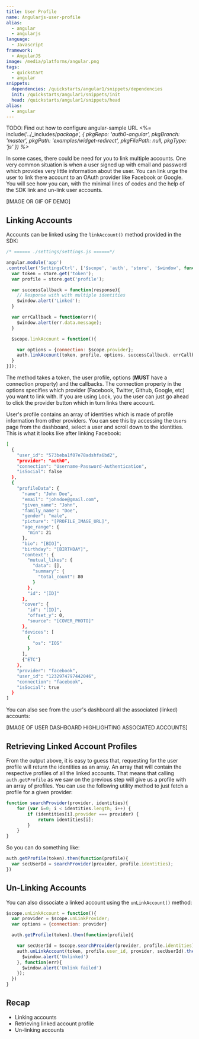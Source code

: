 ```yaml
---
title: User Profile
name: Angularjs-user-profile
alias:
  - angular
  - angularjs
language:
  - Javascript
framework:
  - AngularJS
image: /media/platforms/angular.png
tags:
  - quickstart
  - angular
snippets:
  dependencies: /quickstarts/angular1/snippets/dependencies
  init: /quickstarts/angular1/snippets/init
  head: /quickstarts/angular1/snippets/head
alias:
  - angular
---
```


TODO: Find out how to configure angular-sample URL
<%= include('../_includes/_package', {
  pkgRepo: 'auth0-angular',
  pkgBranch: 'master',
  pkgPath: 'examples/widget-redirect',
  pkgFilePath: null,
  pkgType: 'js'
}) %>_

In some cases, there could be need for you to link multiple accounts. One very common situation is when a user signed up with email and password which provides very little information about the user. You can link urge the user to link there account to an OAuth provider like Facebook or Google. You will see how you can, with the minimal lines of codes and the help of the SDK link and un-link user accounts.

[IMAGE OR GIF OF DEMO]

## Linking Accounts

Accounts can be linked using the `linkAccount()` method provided in the SDK:

```js
/* ====== ./settings/settings.js ======*/

angular.module('app')
.controller('SettingsCtrl', ['$scope', 'auth', 'store', '$window', function settingsCtrlFunc($scope, auth, store, $window){
  var token = store.get('token');
  var profile = store.get('profile');

  var successCallback = function(response){
    // Response with with multiple identities
    $window.alert('Linked');
  }

  var errCallback = function(err){
    $window.alert(err.data.message);
  }

  $scope.linkAccount = function(){

    var options = {connection: $scope.provider};
    auth.linkAccount(token, profile, options, successCallback, errCallback);
  }
}]);

```

The method takes a token, the user profile, options (**MUST** have a connection property) and the callbacks. The connection property in the options specifies which provider (Facebook, Twitter, Github, Google, etc) you want to link with. If you are using Lock, you the user can just go ahead to click the provider button which in turn links there account.

User's profile contains an array of identities which is made of profile information from other providers. You can see this by accessing the `Users` page from the dashboard, select a user and scroll down to the identities. This is what it looks like after linking Facebook:

```bash
[
  {
    "user_id": "573beba1f07e78adshfa6bd2",
    "provider": "auth0",
    "connection": "Username-Password-Authentication",
    "isSocial": false
  },
  {
    "profileData": {
      "name": "John Doe",
      "email": "johndoe@gmail.com",
      "given_name": "John",
      "family_name": "Doe",
      "gender": "male",
      "picture": "[PROFILE_IMAGE_URL]",
      "age_range": {
        "min": 21
      },
      "bio": "[BIO]",
      "birthday": "[BIRTHDAY]",
      "context": {
        "mutual_likes": {
          "data": [],
          "summary": {
            "total_count": 80
          }
        },
        "id": "[ID]"
      },
      "cover": {
        "id": "[ID]",
        "offset_y": 0,
        "source": "[COVER_PHOTO]"
      },
      "devices": [
        {
          "os": "IOS"
        }
      ],
      {"ETC"}
    },
    "provider": "facebook",
    "user_id": "1232974797442046",
    "connection": "facebook",
    "isSocial": true
  }
]
```

You can also see from the user's dashboard all the associated (linked) accounts:

[IMAGE OF USER DASHBOARD HIGHLIGHTING ASSOCIATED ACCOUNTS]

## Retrieving Linked Account Profiles

From the output above, it is easy to guess that, requesting for the user profile will return the identities as an array. An array that will contain the respective profiles of all the linked accounts. That means that calling `auth.getProfile` as we saw on the previous step will give us a profile with an array of profiles. You can use the following utility method to just fetch a profile for a given provider:

```js
function searchProvider(provider, identities){
    for (var i=0; i < identities.length; i++) {
        if (identities[i].provider === provider) {
            return identities[i];
        }
    }
}
```

So you can do something like:

```js
auth.getProfile(token).then(function(profile){
  var secUserId = searchProvider(provider, profile.identities);
})
```

## Un-Linking Accounts

You can also dissociate a linked account using the `unLinkAccount()` method:

```js
$scope.unLinkAccount = function(){
  var provider = $scope.unLinkProvider;
  var options = {connection: provider}

  auth.getProfile(token).then(function(profile){

    var secUserId = $scope.searchProvider(provider, profile.identities).user_id;
    auth.unLinkAccount(token, profile.user_id, provider, secUserId).then(function(res){
      $window.alert('Unlinked')
    }, function(err){
      $window.alert('Unlink failed')
    });
  })
}
```

## Recap
- Linking accounts
- Retrieving linked account profile
- Un-linking accounts
